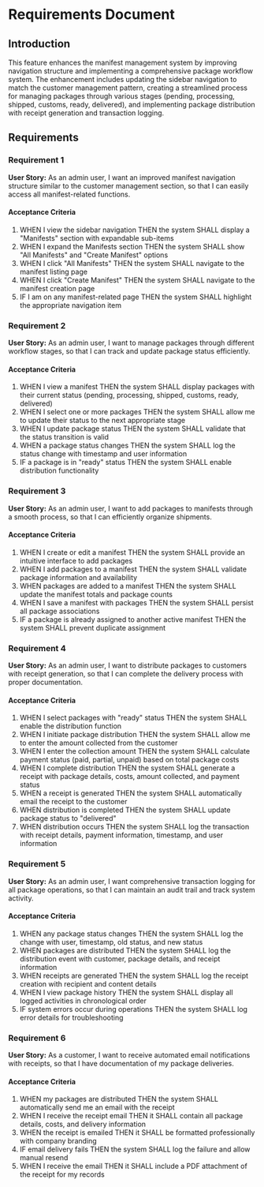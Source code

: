 # Requirements Document

## Introduction

This feature enhances the manifest management system by improving navigation structure and implementing a comprehensive package workflow system. The enhancement includes updating the sidebar navigation to match the customer management pattern, creating a streamlined process for managing packages through various stages (pending, processing, shipped, customs, ready, delivered), and implementing package distribution with receipt generation and transaction logging.

## Requirements

### Requirement 1

**User Story:** As an admin user, I want an improved manifest navigation structure similar to the customer management section, so that I can easily access all manifest-related functions.

#### Acceptance Criteria

1. WHEN I view the sidebar navigation THEN the system SHALL display a "Manifests" section with expandable sub-items
2. WHEN I expand the Manifests section THEN the system SHALL show "All Manifests" and "Create Manifest" options
3. WHEN I click "All Manifests" THEN the system SHALL navigate to the manifest listing page
4. WHEN I click "Create Manifest" THEN the system SHALL navigate to the manifest creation page
5. IF I am on any manifest-related page THEN the system SHALL highlight the appropriate navigation item

### Requirement 2

**User Story:** As an admin user, I want to manage packages through different workflow stages, so that I can track and update package status efficiently.

#### Acceptance Criteria

1. WHEN I view a manifest THEN the system SHALL display packages with their current status (pending, processing, shipped, customs, ready, delivered)
2. WHEN I select one or more packages THEN the system SHALL allow me to update their status to the next appropriate stage
3. WHEN I update package status THEN the system SHALL validate that the status transition is valid
4. WHEN a package status changes THEN the system SHALL log the status change with timestamp and user information
5. IF a package is in "ready" status THEN the system SHALL enable distribution functionality

### Requirement 3

**User Story:** As an admin user, I want to add packages to manifests through a smooth process, so that I can efficiently organize shipments.

#### Acceptance Criteria

1. WHEN I create or edit a manifest THEN the system SHALL provide an intuitive interface to add packages
2. WHEN I add packages to a manifest THEN the system SHALL validate package information and availability
3. WHEN packages are added to a manifest THEN the system SHALL update the manifest totals and package counts
4. WHEN I save a manifest with packages THEN the system SHALL persist all package associations
5. IF a package is already assigned to another active manifest THEN the system SHALL prevent duplicate assignment

### Requirement 4

**User Story:** As an admin user, I want to distribute packages to customers with receipt generation, so that I can complete the delivery process with proper documentation.

#### Acceptance Criteria

1. WHEN I select packages with "ready" status THEN the system SHALL enable the distribution function
2. WHEN I initiate package distribution THEN the system SHALL allow me to enter the amount collected from the customer
3. WHEN I enter the collection amount THEN the system SHALL calculate payment status (paid, partial, unpaid) based on total package costs
4. WHEN I complete distribution THEN the system SHALL generate a receipt with package details, costs, amount collected, and payment status
5. WHEN a receipt is generated THEN the system SHALL automatically email the receipt to the customer
6. WHEN distribution is completed THEN the system SHALL update package status to "delivered"
7. WHEN distribution occurs THEN the system SHALL log the transaction with receipt details, payment information, timestamp, and user information

### Requirement 5

**User Story:** As an admin user, I want comprehensive transaction logging for all package operations, so that I can maintain an audit trail and track system activity.

#### Acceptance Criteria

1. WHEN any package status changes THEN the system SHALL log the change with user, timestamp, old status, and new status
2. WHEN packages are distributed THEN the system SHALL log the distribution event with customer, package details, and receipt information
3. WHEN receipts are generated THEN the system SHALL log the receipt creation with recipient and content details
4. WHEN I view package history THEN the system SHALL display all logged activities in chronological order
5. IF system errors occur during operations THEN the system SHALL log error details for troubleshooting

### Requirement 6

**User Story:** As a customer, I want to receive automated email notifications with receipts, so that I have documentation of my package deliveries.

#### Acceptance Criteria

1. WHEN my packages are distributed THEN the system SHALL automatically send me an email with the receipt
2. WHEN I receive the receipt email THEN it SHALL contain all package details, costs, and delivery information
3. WHEN the receipt is emailed THEN it SHALL be formatted professionally with company branding
4. IF email delivery fails THEN the system SHALL log the failure and allow manual resend
5. WHEN I receive the email THEN it SHALL include a PDF attachment of the receipt for my records